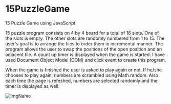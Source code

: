 # 15PuzzleGame
15 Puzzle Game using JavaScript

15 puzzle program consists on 4 by 4 board for a total of 16 slots. One of the slots is empty. The other slots are randomly numbered from 1 to 15. The user's goal is to arrange the tiles to order them in incremental manner. The program allows the user to swap the positions of the open position and an adjacent tile. A count up timer is displayed when the game is started. I have used Document Object Model (DOM) and click event to create this program. 

When the game is finished the user is asked to play again or not. If he/she chooses to play again, numbers are scrambled using Math.random. Also each time the page is refeshed, numbers are selected randomly and the timer is displayed as well. 

![ImgName](https://github.com/uendihoxha/15PuzzleGame/blob/master/15puzzle/puzzle.PNG)
